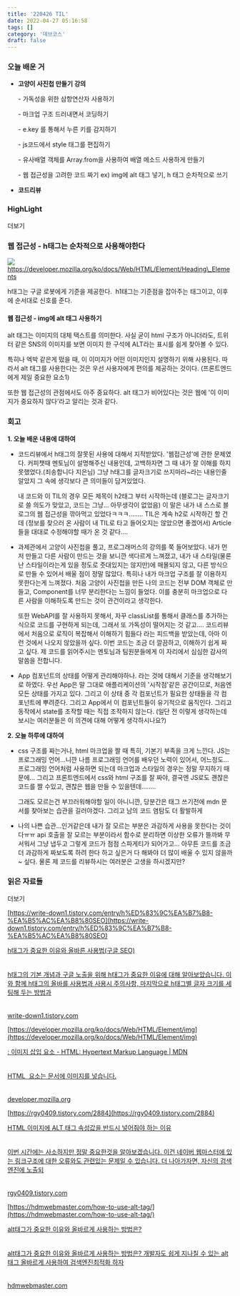 ```yaml
---
title: '220426 TIL'
date: 2022-04-27 05:16:58
tags: []
category: '데브코스'
draft: false
---
```


### 오늘 배운 거

- **고양이 사진첩 만들기 강의**

  \- 가독성을 위한 삼항연산자 사용하기

  \- 마크업 구조 드러내면서 코딩하기

  \- e.key 를 통해서 누른 키를 감지하기

  \- js코드에서 style 태그를 편집하기

  \- 유사배열 객체를 Array.from을 사용하여 배열 메소드 사용하게 만들기

  \- 웹 접근성을 고려한 코드 짜기 ex) img에 alt 태그 넣기, h 태그 순차적으로 쓰기

- **코드리뷰**

### HighLight

더보기

### 웹 접근성 \- h태그는 순차적으로 사용해야한다

![](https://blog.kakaocdn.net/dn/bebWS3/btrAtbAeG2R/FlaEtCD3mtjFDQbmwDKnH1/img.png)https://developer.mozilla.org/ko/docs/Web/HTML/Element/Heading\_Elements

h태그는 구글 로봇에게 기준을 제공한다.  h1태그는 기준점을 잡아주는 태그이고, 이후에 순서대로 신호를 준다.

#### 웹 접근성 \- img에 alt 태그 사용하기

alt 태그는 이미지의 대체 택스트를 의미한다. 사실 굳이 html 구조가 아니더라도, 트위터 같은 SNS의 이미지를 보면 이미지 한 구석에 ALT라는 표시를 쉽게 찾아볼 수 있다.

특히나 엑박 같은게 떴을 때, 이 이미지가 어떤 이미지인지 설명하기 위해 사용된다. 따라서 alt 태그를 사용한다는 것은 우선 사용자에게 편의를 제공하는 것이다. (프론트엔드에게 제일 중요한 요소1)

또한 웹 접근성의 관점에서도 아주 중요하다. alt 태그가 비어있다는 것은 웹에 '이 이미지가 중요하지 않다'라고 알리는 것과 같다.

### 회고

**1\. 오늘 배운 내용에 대하여**

- 코드리뷰에서 h태그의 잘못된 사용에 대해서 지적받았다. '웹접근성'에 관한 문제였다. 커피챗때 멘토님이 설명해주신 내용인데, 고백하자면 그 때 내가 잘 이해를 하지 못했었다.(죄송합니다 지은님) 그냥 h태그를 글자크기로 쓰지마라~라는 내용인줄알았지 그 속에 생각보다 큰 의미들이 담겨있었다.

  내 코드와 이 TIL의 경우 모든 제목이 h2태그 부터 시작하는데 (블로그는 글자크기로 쓸 의도가 맞았고, 코드는 그냥... 아무생각이 없었음) 이 말은 내가 내 스스로 블로그의 웹 접근성을 깎아먹고 있었다ㅋㅋㅋ........ TIL은 계속 h2로 시작하긴 할 건데 (정보를 찾으러 온 사람이 내 TIL로 타고 들어오지는 않았으면 좋겠어서) Article들을 대대로 수정해야할 때가 온 것 같다....

- 과제관에서 고양이 사진첩을 풀고, 프로그래머스의 강의를 쭉 들어보았다. 내가 먼저 만들고 다른 사람이 만드는 것을 보니깐 색다르게 느껴졌고, 내가 내 스타일(물론 난 스타일이라는게 있을 정도로 줏대있지는 않지만)에 매몰되지 않고, 다른 방식으로 만들 수 있어서 배울 점이 정말 많았다. 특히나 내가 마크업 구조를 잘 이용하지 못한다는게 느껴졌다. 처음 고양이 사진첩을 만든 나의 코드는 전부 DOM 객체로 만들고, Component를 너무 분리한다는 느낌이 들었다. 이를 충분히 마크업으로 다른 사람을 이해하도록 만드는 것이 관건이라고 생각한다.

  또한 WebAPI를 잘 사용하지 못해서, 자꾸 classList를 통해서 클래스를 추가하는 식으로 코드를 구현하게 되는데, 그래서 또 가독성이 떨어지는 것 같고.... 코드리뷰에서 처음으로 로직이 복잡해서 이해하기 힘들다 라는 피드백을 받았는데, 아마 이런 것에서 나오지 않았을까 싶다. 이번 코드는 조금 더 깔끔하고, 이해하기 쉽게 짜고 싶다. 제 코드를 읽어주시는 멘토님과 팀원분들에게 이 자리에서 심심한 감사의 말씀을 전합니다.

- App 컴포넌트의 상태를 어떻게 관리해야하나. 라는 것에 대해서 기준을 생각해보기로 하였다. 우선 App은 말 그대로 애플리케이션의 '시작점'같은 공간이므로, 처음엔 모든 상태를 가지고 있다. 그리고 이 상태 중 각 컴포넌트가 필요한 상태들을 각 컴포넌트에 뿌려준다. 그리고 App에서 이 컴포넌트들이 유기적으로 움직인다. 그리고 동작에서 state를 조작할 때는 직접 조작하지 않는다. (일단 전 이렇게 생각하는데 보시는 여러분들은 이 의견에 대해 어떻게 생각하시나요?)

**2\. 오늘 하루에 대하여**

- css 구조를 짜는거나, html 마크업을 짤 때 특히, 기본기 부족을 크게 느낀다. JS는 프로그래밍 언어...니깐 나름 프로그래밍 언어를 배우던 노력이 있어서, 어느정도... 프로그래밍 언어처럼 사용하면 되는데 마크업과 스타일의 경우는 정말 무지하기 때문에... 그리고 프론트엔드에서 css와 html 구조를 잘 짜야, 결국엔 JS로도 괜찮은 코드를 짤 수있고, 괜찮은 웹을 만들 수 있을텐데........

  그래도 모르는건 부끄러워해야할 일이 아니니깐, 당분간은 태그 쓰기전에 mdn 문서를 찾아보는 습관을 길러야겠다. 그리고 남의 코드 염탐도 더 활발하게

- 나의 나쁜 습관...인거같은데 내가 잘 모르는 부분은 과감하게 사용을 못한다는 것이다ㅠㅠ api 호출을 잘 모르는 부분이라서 함수로 분리하면 이상한 오류가 뜰까봐 무서워서 그냥 냅두고 그렇게 코드가 점점 스파게티가 되어가고... 아무튼 코드를 조금 더 과감하게 짜보도록 하려 한다 하고 싶은거 다 해봐야 더 많이 배울 수 있지 않을까~ 싶다. 물론 제 코드를 리뷰하시는 여러분은 고생을 하시겠지만?

### 읽은 자료들

더보기

[https://write-down1.tistory.com/entry/h%ED%83%9C%EA%B7%B8-%EA%B5%AC%EA%B8%80SEO](https://write-down1.tistory.com/entry/h%ED%83%9C%EA%B7%B8-%EA%B5%AC%EA%B8%80SEO)

[h태그가 중요한 이유와 올바른 사용법(구글 SEO)\
\
\
h태그의 기본 개념과 구글 노출을 위해 h태그가 중요한 이유에 대해 알아보았습니다. 이와 함께 h태그의 올바를 사용법과 사용시 주의사항, 마지막으로 h태그별 글자 크기를 세팅해 두는 방법과\
\
\
write-down1.tistory.com](https://write-down1.tistory.com/entry/h%ED%83%9C%EA%B7%B8-%EA%B5%AC%EA%B8%80SEO)

[https://developer.mozilla.org/ko/docs/Web/HTML/Element/img](https://developer.mozilla.org/ko/docs/Web/HTML/Element/img)

[<img>: 이미지 삽입 요소 - HTML: Hypertext Markup Language \| MDN\
\
\
HTML <img> 요소는 문서에 이미지를 넣습니다.\
\
\
developer.mozilla.org](https://developer.mozilla.org/ko/docs/Web/HTML/Element/img)

[https://rgy0409.tistory.com/2884](https://rgy0409.tistory.com/2884)

[HTML 이미지에 ALT 태그 속성값을 반드시 넣어줘야 하는 이유\
\
\
이번 시간에는 사소하지만 정말 중요한것을 알아보겠습니다. 이건 네이버 웹마스터에 있는 링크구조에 대한 오류와도 관련있는 문제일 수 있습니다. 더 나아가자면, 자신의 검색엔진에 노출되\
\
\
rgy0409.tistory.com](https://rgy0409.tistory.com/2884)

[https://hdmwebmaster.com/how-to-use-alt-tag/](https://hdmwebmaster.com/how-to-use-alt-tag/)

[alt태그가 중요한 이유와 올바르게 사용하는 방법은?\
\
\
alt태그가 중요한 이유와 올바르게 사용하는 방법은? 개발자도 쉽게 지나칠 수 있는 alt태그 올바르게 사용하여 검색엔진최적화 하자\
\
\
hdmwebmaster.com](https://hdmwebmaster.com/how-to-use-alt-tag/)
